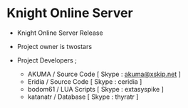 Knight Online Server
========

* Knight Online Server Release
* Project owner is twostars

* Project Developers ;
  - AKUMA  / Source Code [ Skype : akuma@xskip.net ]
  - Eridia / Source Code [ Skype : ceridia ]
  - bodom61 / LUA Scripts [ Skype : extasyspike ]
  - katanatr / Database [ Skype : thyratr ]
